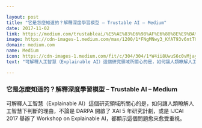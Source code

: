 ```yaml
---

layout: post
title: "它是怎麼知道的？解釋深度學習模型 – Trustable AI – Medium"
date: 2017-11-02
link: https://medium.com/trustableai/%E5%AE%83%E6%98%AF%E6%80%8E%E9%BA%BC%E7%9F%A5%E9%81%93%E7%9A%84-%E8%A7%A3%E9%87%8B%E6%B7%B1%E5%BA%A6%E5%AD%B8%E7%BF%92%E6%A8%A1%E5%9E%8B-f18f57d18d4f?source=rss------machine_learning-5
image: https://cdn-images-1.medium.com/max/1200/1*FNgMNwy3_KfAT93v6ntTGw.jpeg
domain: medium.com
name: Medium
icon: https://cdn-images-1.medium.com/fit/c/304/304/1*W4ii8UwuS6c0vMjay5-tig.png
text: "可解釋人工智慧（Explainable AI）這個研究領域所關心的是，如何讓人類瞭解人工智慧下判斷的理由，不論是 DARPA 開啟了 XAI 5 年研究計劃，或是 IJCAI 2017 舉辦了 Workshop on Explainable AI，都顯示這個問題愈來愈受重視。"

---
```


### 它是怎麼知道的？解釋深度學習模型 – Trustable AI – Medium

可解釋人工智慧（Explainable AI）這個研究領域所關心的是，如何讓人類瞭解人工智慧下判斷的理由，不論是 DARPA 開啟了 XAI 5 年研究計劃，或是 IJCAI 2017 舉辦了 Workshop on Explainable AI，都顯示這個問題愈來愈受重視。